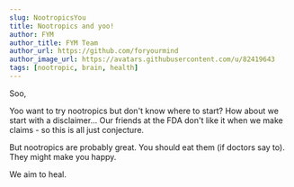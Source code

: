 ```yaml
---
slug: NootropicsYou
title: Nootropics and yoo!
author: FYM
author_title: FYM Team
author_url: https://github.com/foryourmind
author_image_url: https://avatars.githubusercontent.com/u/82419643
tags: [nootropic, brain, health]
---
```


Soo,

Yoo want to try nootropics but don't know where to start? How about we start with a disclaimer... Our friends at the FDA don't like it when we make claims - so this is all just conjecture.

But nootropics are probably great. You should eat them (if doctors say to). They might make you happy.

We aim to heal.

